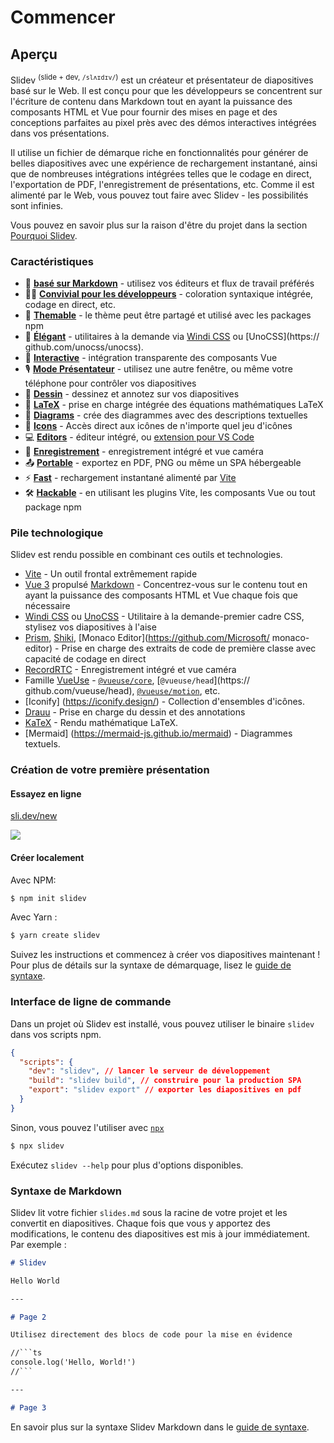 # Commencer

## Aperçu

Slidev <sup>(slide + dev, `/slʌɪdɪv/`)</sup> est un créateur et présentateur de diapositives basé sur le Web. Il est conçu pour que les développeurs se concentrent sur l'écriture de contenu dans Markdown tout en ayant la puissance des composants HTML et Vue pour fournir des mises en page et des conceptions parfaites au pixel près avec des démos interactives intégrées dans vos présentations.

Il utilise un fichier de démarque riche en fonctionnalités pour générer de belles diapositives avec une expérience de rechargement instantané, ainsi que de nombreuses intégrations intégrées telles que le codage en direct, l'exportation de PDF, l'enregistrement de présentations, etc. Comme il est alimenté par le Web, vous pouvez tout faire avec Slidev - les possibilités sont infinies.

Vous pouvez en savoir plus sur la raison d'être du projet dans la section [Pourquoi Slidev](/guide/why).

### Caractéristiques

- 📝 [**basé sur Markdown**](/guide/syntax.html) - utilisez vos éditeurs et flux de travail préférés
- 🧑‍💻 [**Convivial pour les développeurs**](/guide/syntax.html#code-blocks) - coloration syntaxique intégrée, codage en direct, etc.
- 🎨 [**Themable**](/themes/gallery.html) - le thème peut être partagé et utilisé avec les packages npm
- 🌈 [**Élégant**](/guide/syntax.html#embedded-styles) - utilitaires à la demande via [Windi CSS](https://windicss.org/) ou [UnoCSS](https:// github.com/unocss/unocss).
- 🤹 [**Interactive**](/custom/directory-structure.html#components) - intégration transparente des composants Vue
- 🎙 [**Mode Présentateur**](/guide/presenter-mode.html) - utilisez une autre fenêtre, ou même votre téléphone pour contrôler vos diapositives
- 🎨 [**Dessin**](/guide/drawing.html) - dessinez et annotez sur vos diapositives
- 🧮 [**LaTeX**](/guide/syntax.html#latex) - prise en charge intégrée des équations mathématiques LaTeX
- 📰 [**Diagrams**](/guide/syntax.html#diagrams) - crée des diagrammes avec des descriptions textuelles
- 🌟 [**Icons**](/guide/syntax.html#icons) - Accès direct aux icônes de n'importe quel jeu d'icônes
- 💻 [**Editors**](/guide/editors.html) - éditeur intégré, ou [extension pour VS Code](https://github.com/slidevjs/slidev-vscode)
- 🎥 [**Enregistrement**](/guide/recording.html) - enregistrement intégré et vue caméra
- 📤 [**Portable**](/guide/exporting.html) - exportez en PDF, PNG ou même un SPA hébergeable
- ⚡️ [**Fast**](https://vitejs.dev) - rechargement instantané alimenté par [Vite](https://vitejs.dev)
- 🛠 [**Hackable**](/custom/config-vite.html) - en utilisant les plugins Vite, les composants Vue ou tout package npm

### Pile technologique

Slidev est rendu possible en combinant ces outils et technologies.

- [Vite](https://vitejs.dev) - Un outil frontal extrêmement rapide
- [Vue 3](https://v3.vuejs.org/) propulsé [Markdown](https://daringfireball.net/projects/markdown/syntax) - Concentrez-vous sur le contenu tout en ayant la puissance des composants HTML et Vue chaque fois que nécessaire
- [Windi CSS](https://github.com/windicss/windicss) ou [UnoCSS](https://github.com/unocss/unocss) - Utilitaire à la demande-premier cadre CSS, stylisez vos diapositives à l'aise
- [Prism](https://github.com/PrismJS/prism), [Shiki](https://github.com/shikijs/shiki), [Monaco Editor](https://github.com/Microsoft/ monaco-editor) - Prise en charge des extraits de code de première classe avec capacité de codage en direct
- [RecordRTC](https://recordrtc.org) - Enregistrement intégré et vue caméra
- Famille [VueUse](https://vueuse.org) - [`@vueuse/core`](https://github.com/vueuse/vueuse), [`@vueuse/head`](https:// github.com/vueuse/head), [`@vueuse/motion`](https://github.com/vueuse/motion), etc.
- [Iconify] (https://iconify.design/) - Collection d'ensembles d'icônes.
- [Drauu](https://github.com/antfu/drauu) - Prise en charge du dessin et des annotations
- [KaTeX](https://katex.org/) - Rendu mathématique LaTeX.
- [Mermaid] (https://mermaid-js.github.io/mermaid) - Diagrammes textuels.

### Création de votre première présentation

#### Essayez en ligne

[sli.dev/new](https://sli.dev/new)

[![](https://developer.stackblitz.com/img/open_in_stackblitz.svg)](https://sli.dev/new)

#### Créer localement

Avec NPM:

```bash
$ npm init slidev
```

Avec Yarn :

```bash
$ yarn create slidev
```

Suivez les instructions et commencez à créer vos diapositives maintenant ! Pour plus de détails sur la syntaxe de démarquage, lisez le [guide de syntaxe](/guide/syntax).

### Interface de ligne de commande

Dans un projet où Slidev est installé, vous pouvez utiliser le binaire `slidev` dans vos scripts npm.

```json
{
  "scripts": {
    "dev": "slidev", // lancer le serveur de développement
    "build": "slidev build", // construire pour la production SPA
    "export": "slidev export" // exporter les diapositives en pdf
  }
}
```

Sinon, vous pouvez l'utiliser avec [`npx`](https://www.npmjs.com/package/npx)

```bash
$ npx slidev
```

Exécutez `slidev --help` pour plus d'options disponibles.

### Syntaxe de Markdown

Slidev lit votre fichier `slides.md` sous la racine de votre projet et les convertit en diapositives. Chaque fois que vous y apportez des modifications, le contenu des diapositives est mis à jour immédiatement. Par exemple :

~~~md
# Slidev

Hello World

---

# Page 2

Utilisez directement des blocs de code pour la mise en évidence

//```ts
console.log('Hello, World!')
//```

---

# Page 3
~~~

En savoir plus sur la syntaxe Slidev Markdown dans le [guide de syntaxe](/guide/syntax).
